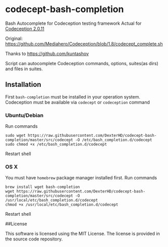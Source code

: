 # codecept-bash-completion
Bash Autocomplete for Codeception testing framework
Actual for [Codeception 2.0.11](https://github.com/Codeception/Codeception/releases/tag/2.0.11)

Original: https://github.com/Mediahero/Codeception/blob/1.8/codecept_complete.sh

Thanks to https://github.com/kuntashov

Script can autocomplete Codeception commands, options, suites(as dirs) and files in suites.

## Installation

First `bash-completion` must be installed in your operation system.
Codeception must be available via `codecept` or `codeception` command

### Ubuntu/Debian

Run commands
```
sudo wget https://raw.githubusercontent.com/DexterHD/codecept-bash-completion/master/src/codecept -O /etc/bash_completion.d/codecept
sudo chmod +x /etc/bash_completion.d/codecept
```
Restart shell

### OS X

You must have `homebrew` package manager installed first.
Run commands
```
brew install wget bash-completion
wget https://raw.githubusercontent.com/DexterHD/codecept-bash-completion/master/src/codecept -O /usr/local/etc/bash_completion.d/codecept
chmod +x /usr/local/etc/bash_completion.d/codecept
```
Restart shell

##License

This software is licensed using the MIT License. The license is provided in the source code repository.